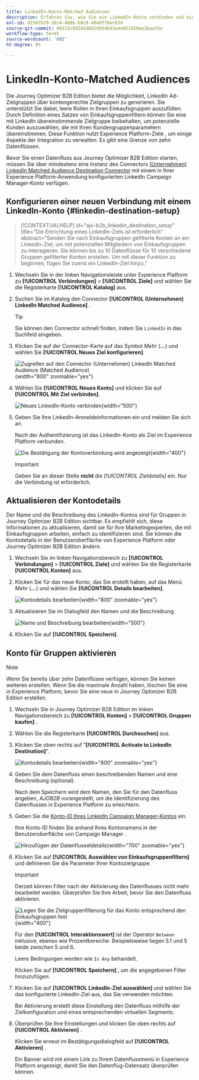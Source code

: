 ```yaml
---
title: LinkedIn-Konto-Matched Audiences
description: Erfahren Sie, wie Sie ein LinkedIn-Konto verbinden und einen Datenfluss für den Kauf von Gruppen aktivieren.
exl-id: d2303529-16c4-4b0b-b8c8-404dff8ec63d
source-git-commit: 00315c9d245d8d19954643e4dd51920ae2baafbe
workflow-type: tm+mt
source-wordcount: '682'
ht-degree: 8%

---
```


# LinkedIn-Konto-Matched Audiences

Die Journey Optimizer B2B Edition bietet die Möglichkeit, LinkedIn Ad-Zielgruppen über kontengerechte Zielgruppen zu generieren. Sie unterstützt Sie dabei, leere Rollen in Ihren Einkaufsgruppen auszufüllen. Durch Definition eines Satzes von Einkaufsgruppenfiltern können Sie eine mit LinkedIn übereinstimmende Zielgruppe beibehalten, um potenzielle Kunden auszuwählen, die mit Ihren Kundengruppenparametern übereinstimmen. Diese Funktion nutzt Experience Platform-Ziele , um einige Aspekte der Integration zu verwalten. Es gibt eine Grenze von zehn Datenflüssen.

Bevor Sie einen Datenfluss aus Journey Optimizer B2B Edition starten, müssen Sie über mindestens eine Instanz des Connectors [(Unternehmen) LinkedIn Matched Audience Destination Connector](https://experienceleague.adobe.com/en/docs/experience-platform/destinations/catalog/social/linkedin#connect) mit einem in Ihrer Experience Platform-Anwendung konfigurierten LinkedIn Campaign Manager-Konto verfügen.

## Konfigurieren einer neuen Verbindung mit einem LinkedIn-Konto {#linkedin-destination-setup}

>[!CONTEXTUALHELP]
>id="ajo-b2b_linkedin_destination_setup"
>title="Die Einrichtung eines LinkedIn-Ziels ist erforderlich"
>abstract="Senden Sie nach Einkaufsgruppen gefilterte Konten an ein Linkedin-Ziel, um mit potenziellen Mitgliedern von Einkaufsgruppen zu interagieren. Sie können bis zu 10 Datenflüsse für 10 verschiedene Gruppen gefilterter Konten erstellen. Um mit dieser Funktion zu beginnen, fügen Sie zuerst ein LinkedIn-Ziel hinzu."

1. Wechseln Sie in der linken Navigationsleiste unter Experience Platform zu **[!UICONTROL Verbindungen]** > **[!UICONTROL Ziele]** und wählen Sie die Registerkarte **[!UICONTROL Katalog]** aus.

1. Suchen Sie im Katalog den Connector **[!UICONTROL (Unternehmen) LinkedIn Matched Audience]** .

   >[!TIP]
   >
   >Sie können den Connector schnell finden, indem Sie `LinkedIn` in das Suchfeld eingeben.

1. Klicken Sie auf der Connector-Karte auf das Symbol _Mehr_ (**...**) und wählen Sie **[!UICONTROL Neues Ziel konfigurieren]**.

   ![Zugreifen auf den Connector (Unternehmen) LinkedIn Matched Audience (Matched Audience)](./assets/aep-destinations-catalog-linkedin.png){width="800" zoomable="yes"}

1. Wählen Sie **[!UICONTROL Neues Konto]** und klicken Sie auf **[!UICONTROL Mit Ziel verbinden]**.

   ![Neues LinkedIn-Konto verbinden](./assets/aep-destinations-catalog-linkedin-new-account.png){width="500"}

1. Geben Sie Ihre LinkedIn-Anmeldeinformationen ein und melden Sie sich an.

   Nach der Authentifizierung ist das LinkedIn-Konto als Ziel im Experience Platform verbunden.

   ![Die Bestätigung der Kontoverbindung wird angezeigt](./assets/aep-destinations-catalog-linkedin-connected.png){width="400"}

   >[!IMPORTANT]
   >
   >Geben Sie an dieser Stelle **nicht** die _[!UICONTROL Zieldetails]_ ein. Nur die Verbindung ist erforderlich.

## Aktualisieren der Kontodetails

Der Name und die Beschreibung des LinkedIn-Kontos sind für Gruppen in Journey Optimizer B2B Edition sichtbar. Es empfiehlt sich, diese Informationen zu aktualisieren, damit sie für Ihre Marketingexperten, die mit Einkaufsgruppen arbeiten, einfach zu identifizieren sind. Sie können die Kontodetails in der Benutzeroberfläche von Experience Platform oder Journey Optimizer B2B Edition ändern.

1. Wechseln Sie im linken Navigationsbereich zu **[!UICONTROL Verbindungen]** > **[!UICONTROL Ziele]** und wählen Sie die Registerkarte **[!UICONTROL Konten]** aus.

1. Klicken Sie für das neue Konto, das Sie erstellt haben, auf das Menü _Mehr_ (**...**) und wählen Sie **[!UICONTROL Details bearbeiten]**.

   ![Kontodetails bearbeiten](./assets/aep-destinations-accounts-edit-details.png){width="800" zoomable="yes"}

1. Aktualisieren Sie im Dialogfeld den Namen und die Beschreibung.

   ![Name und Beschreibung bearbeiten](./assets/destinations-linkedin-account-edit-details-dialog.png){width="500"}

1. Klicken Sie auf **[!UICONTROL Speichern]**.

## Konto für Gruppen aktivieren

>[!NOTE]
>
>Wenn Sie bereits über zehn Datenflüsse verfügen, können Sie keinen weiteren erstellen. Wenn Sie die maximale Anzahl haben, löschen Sie eine in Experience Platform, bevor Sie eine neue in Journey Optimizer B2B Edition erstellen.

1. Wechseln Sie in Journey Optimizer B2B Edition im linken Navigationsbereich zu **[!UICONTROL Konten]** > **[!UICONTROL Gruppen kaufen]** .

1. Wählen Sie die Registerkarte **[!UICONTROL Durchsuchen]** aus.

1. Klicken Sie oben rechts auf &quot;**[!UICONTROL Activate to LinkedIn Destination]**&quot;.

   ![Kontodetails bearbeiten](./assets/activate-linkedin-destination.png){width="800" zoomable="yes"}

1. Geben Sie dem Datenfluss einen beschreibenden Namen und eine Beschreibung (optional).

   Nach dem Speichern wird dem Namen, den Sie für den Datenfluss angeben, _AJOB2B_ vorangestellt, um die Identifizierung des Datenflusses in Experience Platform zu erleichtern.

1. Geben Sie die [Konto-ID Ihres LinkedIn Campaign Manager-Kontos](https://www.linkedin.com/help/lms/answer/a424270) ein.

   Ihre Konto-ID finden Sie anhand Ihres Kontonamens in der Benutzeroberfläche von Campaign Manager .

   ![Hinzufügen der Datenflusseldetails](./assets/destinations-linkedin-activate-details.png){width="700" zoomable="yes"}

1. Klicken Sie auf **[!UICONTROL Auswählen von Einkaufsgruppenfiltern]** und definieren Sie die Parameter Ihrer Kontozielgruppe.

   >[!IMPORTANT]
   >
   >Derzeit können Filter nach der Aktivierung des Datenflusses nicht mehr bearbeitet werden. Überprüfen Sie Ihre Arbeit, bevor Sie den Datenfluss aktivieren.

   ![Legen Sie die Zielgruppenfilterung für das Konto entsprechend den Einkaufsgruppen fest](./assets/destinations-linkedin-activate-buying-group-filters.png){width="400"}

   Für den **[!UICONTROL Interaktionswert]** ist der Operator `Between` inklusive, ebenso wie Prozentbereiche. Beispielsweise liegen 5.1 und 5 beide _zwischen_ 5 und 6.

   Leere Bedingungen werden wie `Is Any` behandelt.

   Klicken Sie auf **[!UICONTROL Speichern]** , um die angegebenen Filter hinzuzufügen.

1. Klicken Sie auf **[!UICONTROL LinkedIn-Ziel auswählen]** und wählen Sie das konfigurierte LinkedIn-Ziel aus, das Sie verwenden möchten.

   Bei Aktivierung erstellt diese Einstellung den Datenfluss mithilfe der Zielkonfiguration und eines entsprechenden virtuellen Segments.

1. Überprüfen Sie Ihre Einstellungen und klicken Sie oben rechts auf **[!UICONTROL Aktivieren]** .

   Klicken Sie erneut im Bestätigungsdialogfeld auf **[!UICONTROL Aktivieren]** .

   Ein Banner wird mit einem Link zu Ihrem Datenflussmenü in Experience Platform angezeigt, damit Sie den Datenflug-Datensatz überprüfen können.
